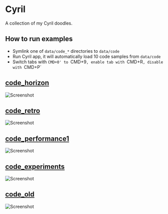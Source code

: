 # Cyril
A collection of my Cyril doodles.

## How to run examples
* Symlink one of `data/code_*` directories to `data/code`
* Run Cyril app, it will automatically load 10 code samples from `data/code`
* Switch tabs with `CMD+0' to `CMD+9`, enable tab with `CMD+R`, disable with `CMD+P`

## [code_horizon](https://github.com/marcinbiegun/creativecoding-sketches/blob/master/Cyril/data/code_horizon)
![Screenshot](https://raw.githubusercontent.com/marcinbiegun/creativecoding-sketches/master/Cyril/_docs/code_horizon.png)

## [code_retro](https://github.com/marcinbiegun/creativecoding-sketches/blob/master/Cyril/data/code_retro)
![Screenshot](https://raw.githubusercontent.com/marcinbiegun/creativecoding-sketches/master/Cyril/_docs/code_retro.png)

## [code_performance1](https://github.com/marcinbiegun/creativecoding-sketches/blob/master/Cyril/data/code_performance1)
![Screenshot](https://raw.githubusercontent.com/marcinbiegun/creativecoding-sketches/master/Cyril/_docs/code_performance1.png)

## [code_experiments](https://github.com/marcinbiegun/creativecoding-sketches/blob/master/Cyril/data/code_experiments)
![Screenshot](https://raw.githubusercontent.com/marcinbiegun/creativecoding-sketches/master/Cyril/_docs/code_experiments.png)

## [code_old](https://github.com/marcinbiegun/creativecoding-sketches/blob/master/Cyril/data/code_old)
![Screenshot](https://raw.githubusercontent.com/marcinbiegun/creativecoding-sketches/master/Cyril/_docs/code_old.png)
